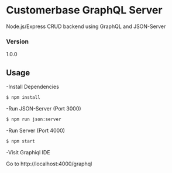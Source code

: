 # Customerbase GraphQL Server

Node.js/Express CRUD backend using GraphQL and JSON-Server

### Version
1.0.0

## Usage

-Install Dependencies

```bash
$ npm install
```

-Run JSON-Server (Port 3000)

```bash
$ npm run json:server
```

-Run Server (Port 4000)

```bash
$ npm start
```

-Visit Graphiql IDE

Go to http://localhost:4000/graphql
